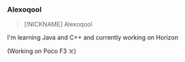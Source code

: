 ### Alexoqool

> [!NICKNAME]
> Alexoqool

I'm learning Java and C++ and currently working on Horizon

(Working on Poco F3 ☠️)
